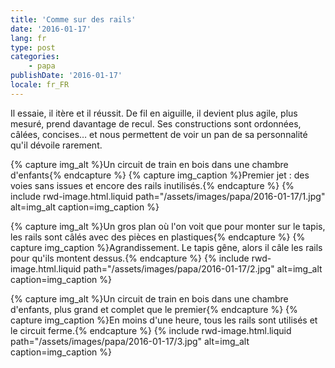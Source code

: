 ```yaml
---
title: 'Comme sur des rails'
date: '2016-01-17'
lang: fr
type: post
categories:
    - papa
publishDate: '2016-01-17'
locale: fr_FR
---
```


Il essaie, il itère et il réussit. De fil en aiguille, il devient plus agile, plus mesuré, prend davantage de recul. Ses constructions sont ordonnées, câlées, concises… et nous permettent de voir un pan de sa personnalité qu'il dévoile rarement.

{% capture img_alt %}Un circuit de train en bois dans une chambre d'enfants{% endcapture %}
{% capture img_caption %}Premier jet : des voies sans issues et encore des rails inutilisés.{% endcapture %}
{% include rwd-image.html.liquid 
    path="/assets/images/papa/2016-01-17/1.jpg"
    alt=img_alt
    caption=img_caption
%}

{% capture img_alt %}Un gros plan où l'on voit que pour monter sur le tapis, les rails sont câlés avec des pièces en plastiques{% endcapture %}
{% capture img_caption %}Agrandissement. Le tapis gêne, alors il câle les rails pour qu'ils montent dessus.{% endcapture %}
{% include rwd-image.html.liquid 
    path="/assets/images/papa/2016-01-17/2.jpg"
    alt=img_alt
    caption=img_caption
%}

{% capture img_alt %}Un circuit de train en bois dans une chambre d'enfants, plus grand et complet que le premier{% endcapture %}
{% capture img_caption %}En moins d'une heure, tous les rails sont utilisés et le circuit ferme.{% endcapture %}
{% include rwd-image.html.liquid 
    path="/assets/images/papa/2016-01-17/3.jpg"
    alt=img_alt
    caption=img_caption
%}
